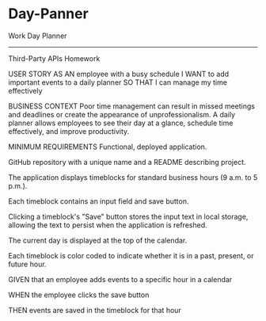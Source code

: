 # Day-Panner
Work Day Planner
<hr>
Third-Party APIs Homework

USER STORY AS AN employee with a busy schedule I WANT to add important events to a daily planner SO THAT I can manage my time effectively

BUSINESS CONTEXT Poor time management can result in missed meetings and deadlines or create the appearance of unprofessionalism. A daily planner allows employees to see their day at a glance, schedule time effectively, and improve productivity.

MINIMUM REQUIREMENTS Functional, deployed application.

GitHub repository with a unique name and a README describing project.

The application displays timeblocks for standard business hours (9 a.m. to 5 p.m.).

Each timeblock contains an input field and save button.

Clicking a timeblock's "Save" button stores the input text in local storage, allowing the text to persist when the application is refreshed.

The current day is displayed at the top of the calendar.

Each timeblock is color coded to indicate whether it is in a past, present, or future hour.

GIVEN that an employee adds events to a specific hour in a calendar

WHEN the employee clicks the save button

THEN events are saved in the timeblock for that hour